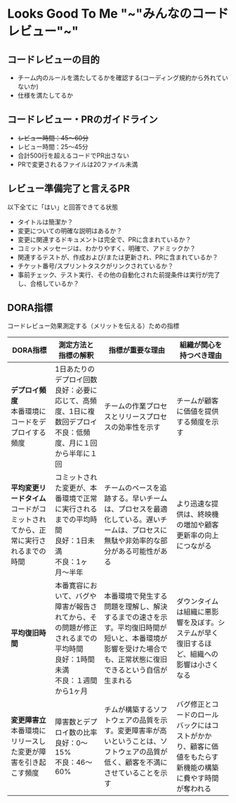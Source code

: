 # Looks Good To Me "~"みんなのコードレビュー"~"

## コードレビューの目的
- チーム内のルールを満たしてるかを確認する(コーディング規約から外れていないか)
- 仕様を満たしてるか

## コードレビュー・PRのガイドライン
- ~~レビュー時間：45〜60分~~
- レビュー時間：25〜45分
- 合計500行を超えるコードでPR出さない
- PRで変更されるファイルは20ファイル未満

## レビュー準備完了と言えるPR
以下全てに「はい」と回答できてる状態
- タイトルは簡潔か？
- 変更についての明確な説明はあるか？
- 変更に関連するドキュメントは完全で、PRに含まれているか？
- コミットメッセージは、わかりやすく、明確で、アドミックか？
- 関連するテストが、作成および/または更新され、PRに含まれているか？
- チケット番号/スプリントタスクがリンクされているか？
- 事前チェック、テスト実行、その他の自動化された前提条件は実行が完了し、合格しているか？

## DORA指標
コードレビュー効果測定する（メリットを伝える）ための指標

| DORA指標 | 測定方法と<br/>指標の解釈 | 指標が重要な理由 | 組織が関心を<br/>持つべき理由 |
|----|----|----|----|
| **デプロイ頻度**<br/>本番環境にコードをデプロイする頻度 | 1日あたりのデプロイ回数<br/>良好：必要に応じて、高頻度、1日に複数回デプロイ<br/>不良：低頻度、月に１回から半年に１回 | チームの作業プロセスとリリースプロセスの効率性を示す | チームが顧客に価値を提供する頻度を示す |
| **平均変更リードタイム**<br/>コードがコミットされてから、正常に実行されるまでの時間 | コミットされた変更が、本番環境で正常に実行されるまでの平均時間<br/>良好：1日未満<br/>不良：1ヶ月〜半年 | チームのペースを追跡する。早いチームは、プロセスを最適化している。遅いチームは、プロセスに無駄や非効率的な部分がある可能性がある | より迅速な提供は、終映機の増加や顧客更新率の向上につながる |
| **平均復旧時間** | 本番寛容において、バグや障害が報告されてから、その問題が修正されるまでの平均時間<br/>良好：1時間未満<br/>不良：１週間から1ヶ月 | 本番環境で発生する問題を理解し、解決するまでの速さを示す。平均復旧時間が短いと、本番環境が影響を受けた場合でも、正常状態に復旧できるという自信が生まれる | ダウンタイムは組織に悪影響を及ぼす。システムが早く復旧するほど、組織ヘの影響は小さくなる |
| **変更障害立**<br/>本番環境にリリースした変更が障害を引き起こす頻度 | 障害数とデプロイ数の比率<br/>良好：0〜15%<br/>不良：46〜60% | チムが構築するソフトウェアの品質を示す。変更障害率が高いということは、ソフトウェアの品質が低く、顧客を不満にさせていることを示す | バグ修正とコードのロールバックにはコストがかかり、顧客に価値をもたらす新機能の構築に費やす時間が奪われる |
